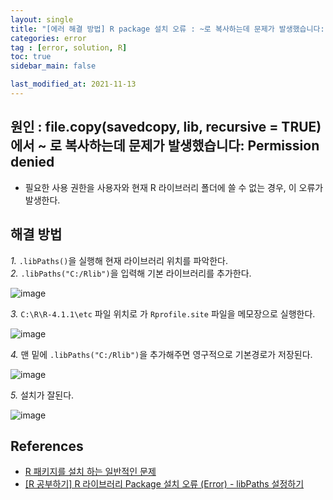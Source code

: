 ```yaml
---
layout: single
title: "[에러 해결 방법] R package 설치 오류 : ~로 복사하는데 문제가 발생했습니다: Permission denied"
categories: error
tag : [error, solution, R]
toc: true
sidebar_main: false

last_modified_at: 2021-11-13
---
```


## 원인 : file.copy(savedcopy, lib, recursive = TRUE)에서 ~ 로 복사하는데 문제가 발생했습니다: Permission denied

- 필요한 사용 권한을 사용자와 현재 R 라이브러리 폴더에 쓸 수 없는 경우, 이 오류가 발생한다.

## 해결 방법 
*1.* `.libPaths()`을 실행해 현재 라이브러리 위치를 파악한다.  
*2.* `.libPaths("C:/Rlib")`을 입력해 기본 라이브러리를 추가한다. 

![image](https://user-images.githubusercontent.com/78655692/141605977-49101b0a-8932-407d-b7f3-faff14a8d4b4.png)

*3.* `C:\R\R-4.1.1\etc` 파일 위치로 가 `Rprofile.site` 파일을 메모장으로 실행한다.  

![image](https://user-images.githubusercontent.com/78655692/141606000-cb91698b-fa52-46e9-8459-11d90cc37dea.png)

*4.* 맨 밑에 `.libPaths("C:/Rlib")`을 추가해주면 영구적으로 기본경로가 저장된다.  

![image](https://user-images.githubusercontent.com/78655692/141606055-4b6b2f05-e645-4425-bc50-8be33bb52d3f.png)

*5.* 설치가 잘된다.  

![image](https://user-images.githubusercontent.com/78655692/141606078-b3d9487e-9ab8-49c2-82b9-3b9af6a50f59.png)


## References 
- [R 패키지를 설치 하는 일반적인 문제](https://support.microsoft.com/ko-kr/topic/r-%ED%8C%A8%ED%82%A4%EC%A7%80%EB%A5%BC-%EC%84%A4%EC%B9%98-%ED%95%98%EB%8A%94-%EC%9D%BC%EB%B0%98%EC%A0%81%EC%9D%B8-%EB%AC%B8%EC%A0%9C-0bf1f9ba-ead2-6335-46ec-190f6af75e44)
- [[R 공부하기] R 라이브러리 Package 설치 오류 (Error) - libPaths 설정하기](https://m.blog.naver.com/rickman2/221449799786)